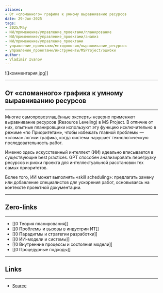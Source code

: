 ```yaml
---
aliases: 
- От «сломанного» графика к умному выравниванию ресурсов 
date: 29-Jun-2025
tags:
- 2025/May
- ИИ/применение/управление_проектами/планирование
- ИИ/применение/управление_проектами/анализ
- ИИ/применение/управление_проектами
- управление_проектами/методология/выравнивание_ресурсов
- управление_проектами/инструменты/MSProject/ошибки
author:
- Vladimir Ivanov
---
```

![[комментария.jpg]]

-----
##  От «сломанного» графика к умному выравниванию ресурсов 
-----
Многие самопровозглашённые эксперты неверно применяют выравнивание ресурсов (Resource Leveling) в MS Project. В отличие от них, опытные планировщики используют эту функцию исключительно в режиме «по Приоритетам», чтобы избежать главной проблемы — «слома» логики графика, когда система нарушает технологическую последовательность работ.

Именно здесь искусственный интеллект (ИИ) идеально вписывается в существующие best practices. GPT способен анализировать перегрузку ресурсов и риски проекта для интеллектуальной расстановки тех самых приоритетов.

Более того, ИИ может выполнять «skill scheduling»: предлагать замену или добавление специалистов для ускорения работ, основываясь на контексте проектной документации.

---
## Zero-links
---
- [[0 Теория планирования]]
- [[0 Проблемы и вызовы в индустрии ИТ]]
- [[0 Парадигмы и стратегии разработки]]
- [[0 ИИ-модели и системы]]
- [[0 Внутренние процессы и состояния модели]]
- [[0 Процедурные подходы]]

---
## Links
---
- [Source](https://t.me/turboproject/1651)